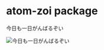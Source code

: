 # atom-zoi package

今日も一日がんばるぞい

![今日も一日がんばるぞい](http://i.gyazo.com/1022b69962973e024b355889568afa50.gif)
